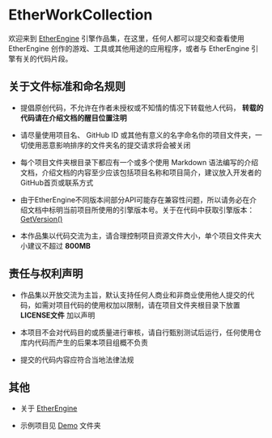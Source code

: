 # EtherWorkCollection

欢迎来到 [EtherEngine](https://github.com/VoidmatrixHeathcliff/EtherEngine) 引擎作品集，在这里，任何人都可以提交和查看使用 EtherEngine 创作的游戏、工具或其他用途的应用程序，或者与 EtherEngine 引擎有关的代码片段。

## 关于文件标准和命名规则

+ 提倡原创代码，不允许在作者未授权或不知情的情况下转载他人代码， **转载的代码请在介绍文档的醒目位置注明**

+ 请尽量使用项目名、 GitHub ID 或其他有意义的名字命名你的项目文件夹，一切使用恶意影响排序的文件夹名的提交请求将会被关闭

+ 每个项目文件夹根目录下都应有一个或多个使用 Markdown 语法编写的介绍文档，介绍文档的内容至少应该包括项目名称和项目简介，建议放入开发者的GitHub首页或联系方式

+ 由于EtherEngine不同版本间部分API可能存在兼容性问题，所以请务必在介绍文档中标明当前项目所使用的引擎版本号。关于在代码中获取引擎版本：[GetVersion()](https://github.com/VoidmatrixHeathcliff/EtherEngine#%E5%85%B6%E4%BB%96api)

+ 本作品集以代码交流为主，请合理控制项目资源文件大小，单个项目文件夹大小建议不超过 **800MB**

## 责任与权利声明

+ 作品集以开放交流为主旨，默认支持任何人商业和非商业使用他人提交的代码，如需对项目代码的使用权加以限制，请在项目文件夹根目录下放置 **LICENSE文件** 加以声明

+ 本项目不会对代码目的或质量进行审核，请自行甄别测试后运行，任何使用仓库内代码而产生的后果本项目组概不负责

+ 提交的代码内容应符合当地法律法规

## 其他

+ 关于 [EtherEngine](https://github.com/VoidmatrixHeathcliff/EtherEngine)

+ 示例项目见 [Demo](https://github.com/VoidmatrixHeathcliff/EtherWorkCollection/tree/main/Demo) 文件夹
